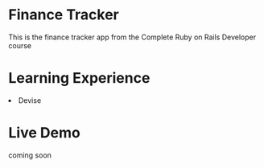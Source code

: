 # Finance Tracker

This is the finance tracker app from the Complete Ruby on Rails Developer course

# Learning Experience

<li>Devise</li>

# Live Demo

coming soon


